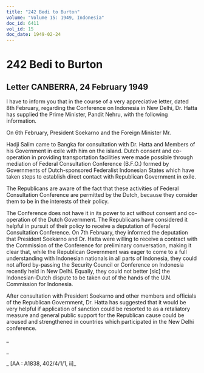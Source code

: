 ```yaml
---
title: "242 Bedi to Burton"
volume: "Volume 15: 1949, Indonesia"
doc_id: 6411
vol_id: 15
doc_date: 1949-02-24
---
```


# 242 Bedi to Burton

## Letter CANBERRA, 24 February 1949

I have to inform you that in the course of a very appreciative letter, dated 8th February, regarding the Conference on Indonesia in New Delhi, Dr. Hatta has supplied the Prime Minister, Pandit Nehru, with the following information.

On 6th February, President Soekarno and the Foreign Minister Mr.

Hadji Salim came to Bangka for consultation with Dr. Hatta and Members of his Government in exile with him on the island. Dutch consent and co-operation in providing transportation facilities were made possible through mediation of Federal Consultation Conference (B.F.O.) formed by Governments of Dutch-sponsored Federalist Indonesian States which have taken steps to establish direct contact with Republican Government in exile.

The Republicans are aware of the fact that these activities of Federal Consultation Conference are permitted by the Dutch, because they consider them to be in the interests of their policy.

The Conference does not have it in its power to act without consent and co-operation of the Dutch Government. The Republicans have considered it helpful in pursuit of their policy to receive a deputation of Federal Consultation Conference. On 7th February, they informed the deputation that President Soekarno and Dr. Hatta were willing to receive a contract with the Commission of the Conference for preliminary conversation, making it clear that, while the Republican Government was eager to come to a full understanding with Indonesian nationals in all parts of Indonesia, they could not afford by-passing the Security Council or Conference on Indonesia recently held in New Delhi. Equally, they could not better [sic] the Indonesian-Dutch dispute to be taken out of the hands of the U.N. Commission for Indonesia.

After consultation with President Soekarno and other members and officials of the Republican Government, Dr. Hatta has suggested that it would be very helpful if application of sanction could be resorted to as a retaliatory measure and general public support for the Republican cause could be aroused and strengthened in countries which participated in the New Delhi conference.

_

_

_ [AA : A1838, 402/4/1/1, ii]_

